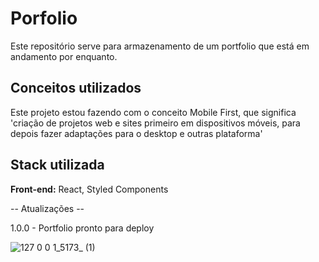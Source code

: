 # Porfolio

Este repositório serve para armazenamento de um portfolio que está em
andamento por enquanto.




## Conceitos utilizados

Este projeto estou fazendo com o conceito Mobile First, que significa
'criação de projetos web e sites primeiro em dispositivos móveis, para depois fazer adaptações para o desktop e outras plataforma'


## Stack utilizada

**Front-end:** React, Styled Components


-- Atualizações --

<!-- 0.0.0 - Inicio do projeto.
0.0.1 - Organização e inicio dos componentes.
0.0.2 - Criação do header.
0.0.3 - Colocando click out side no menu. 
0.0.4 - Mudanças e melhoria no header como (box shadows, bordas, ux nos possiveis botões), ciração do componente CardHeaderProjects (componente será utilizado como navegação em "Projetos" no header para telas largas) 
0.0.5 - Icones no header, estilização do header e inicio da page home.
0.0.6 - Home pronto, about finalizando
0.0.7 - About finalizado
0.0.8 - Contato finalizado
0.0.9 - Iniciando pagina de projetos
0.1.0 - Pagina de projetos finalizada
0.1.1 - Pagina de detales dos projetos finalizada
-->

1.0.0 - Portfolio pronto para deploy

![127 0 0 1_5173_ (1)](https://user-images.githubusercontent.com/107315686/196003644-5830bd81-3559-41c8-a3bd-1a5c9f0abfc1.png)
